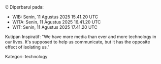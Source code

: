 ⏰ Diperbarui pada:
- WIB: Senin, 11 Agustus 2025 15.41.20 UTC
- WITA: Senin, 11 Agustus 2025 16.41.20 UTC
- WIT: Senin, 11 Agustus 2025 17.41.20 UTC

Kutipan Inspiratif:
"We have more media than ever and more technology in our lives. It's supposed to help us communicate, but it has the opposite effect of isolating us."


Kategori: technology

